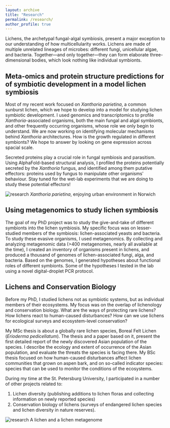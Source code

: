 ```yaml
---
layout: archive
title: "Research"
permalink: /research/
author_profile: true
---
```


Lichens, the archetypal fungal-algal symbiosis, present a major exception to our understanding of how multicellularity works. Lichens are made of multiple unrelated lineages of microbes: different fungi, unicellular algae, and bacteria. Together—and only together—they can form elaborate three-dimensional bodies, which look nothing like individual symbionts.

## Meta-omics and protein structure predictions for of symbiotic development in a model lichen symbiosis

Most of my recent work focused on *Xanthoria parietina*, a common sunburst lichen, which we hope to develop into a model for studying lichen symbiotic development. I used genomics and transcriptomics to profile *Xanthoria*-associated organisms, both the main fungal and algal symbionts, and other frequently occurring organisms, whose role we only begin to understand. We are now working on identifying molecular mechanisms behind *Xanthoria* architectures. How is the growth regulated in different symbionts? We hope to answer by looking on gene expression across spacial scale. 

Secreted proteins play a crucial role in fungal symbiosis and parasitism. Using AlphaFold-based structural analysis, I profiled the proteins potentially secreted by the *Xanthoria* fungus, and identified among them putative effectors: proteins used by fungus to manipulate other organisms' behaviour. Stay tuned for the wet-lab experiments that we are doing to study these potential effectors!

![research](http://metalichen.github.io/images/research1.png)
*Xanthoria parietina*, enjoying urban environment in Norwich

## Using metagenomics to study lichen symbiosis

The goal of my PhD project was to study the give-and-take of different symbionts into the lichen symbiosis. My specific focus was on lesser-studied members of the symbiosis: lichen-associated yeasts and bacteria. To study these evasive organisms, I used metagenomics. By collecting and analyzing metagenomic data (>400 metagenomes, nearly all available at the time), I created an inventory of organisms present in lichens, and produced a thousand of genomes of lichen-associated fungi, alga, and bacteria. Based on the genomes, I generated hypotheses about functional roles of different symbionts. Some of the hypotheses I tested in the lab using a novel digital-droplet PCR protocol. 


## Lichens and Conservation Biology

Before my PhD, I studied lichens not as symbiotic systems, but as individual members of their ecosystems. My focus was on the overlap of lichenology and conservation biology. What are the ways of protecting rare lichens? How lichens react to human-caused disturbances? How can we use lichens for ecological surveys and ecosystem-level conservation?

My MSc thesis is about a globally rare lichen species, Boreal Felt Lichen (*Erioderma pedicellatum*). The thesis and a paper based on it, present the first detailed report of the newly discovered Asian population of the species. I describe the ecology and extent of occurrence of the Asian population, and evaluate the threats the species is facing there. My BSc thesis focused on how human-caused disturbances affect lichen communities that grown on aspen bark, and on so-called indicator species: species that can be used to monitor the conditions of the ecosystems. 

During my time at the St. Petersburg University, I participated in a number of other projects related to:
1. Lichen diversity (publishing additions to lichen floras and collecting information on newly reported species)
2. Conservation biology of lichens (surveys of endangered lichen species and lichen diversity in nature reserves).

![research](http://metalichen.github.io/images/research1.png)
A lichen and a lichen metagenome

